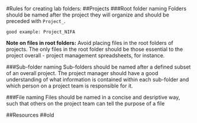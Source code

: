 #Rules for creating lab folders:
##Projects
###Root folder naming
Folders should be named after the project they will organize and should be preceded with `Project_`.

`good example: Project_NIFA`

**Note on files in root folders:** Avoid placing files in the root folders of projects. The only files in the root folder should be those essential to the project overall - project management spreadsheets, for instance.

###Sub-folder naming
Sub-folders should be named after a defined subset of an overall project. The project manager should have a good understanding of what information is contained within each sub-folder and which person on a project team is responsible for it.

###File naming
Files should be named in a concise and desriptive way, such that others on the project team can tell the purpose of a file

##Resources
##old
